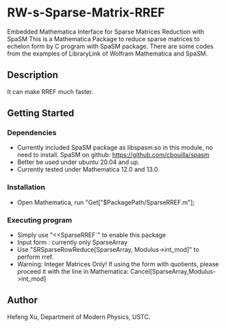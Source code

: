 
# RW-s-Sparse-Matrix-RREF

Embedded Mathematica Interface for Sparse Matrices Reduction with SpaSM
This is a Mathematica Package to reduce sparse matrices to echelon form by C program with SpaSM package.
There are some codes from the examples of LibraryLink of Wolfram Mathematica and SpaSM.

## Description

It can make RREF much faster.

## Getting Started

### Dependencies

* Currently included SpaSM package as libspasm.so in this module, no need to install. SpaSM on github: https://github.com/cbouilla/spasm
* Better be used under ubuntu 20.04 and up.
* Currently tested under Mathematica 12.0 and 13.0.

### Installation

* Open Mathematica, run "Get["$PackagePath/SparseRREF.m"];

### Executing program

* Simply use  "<<SparseRREF`" to enable this package
* Input form : currently only SparseArray
* Use "SRSparseRowReduce[SparseArray, Modulus->int_mod]" to perform rref.
* Warning: Integer Matrices Only! If using the form with quotients, please proceed it with the line in Mathematica:
   Cancel[SparseArray,Modulus->int_mod] 


## Author

Hefeng Xu, Department of Modern Physics, USTC.
